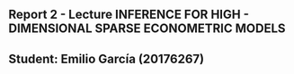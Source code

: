 ## Report 2 - Lecture INFERENCE FOR HIGH - DIMENSIONAL SPARSE ECONOMETRIC MODELS

## Student: Emilio García (20176267)
